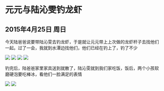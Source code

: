 元元与陆沁雯钓龙虾
=======================
2015年4月25日 周日
-----------------------
今天陆爸爸说要带陆沁雯去钓龙虾，于是就让元元带上上次做的龙虾杆子去找他们一起。过了一会，我就到水潭边找他们，他们已经在钓上了，钓了不少

![]({{site.url}}/assets/blog-images/20150426/sm001.JPG)
![]({{site.url}}/assets/blog-images/20150426/sm002.JPG)
![]({{site.url}}/assets/blog-images/20150426/sm003.JPG)
![]({{site.url}}/assets/blog-images/20150426/sm004.JPG)

钓完后，陆爸爸家里家具送到就散了，陆沁雯就到我们家吃饭，饭后，两个小孩软磨硬泡要吃棒冰，看他们一脸满足的表情

![]({{site.url}}/assets/blog-images/20150426/sm005.JPG)
![]({{site.url}}/assets/blog-images/20150426/sm006.JPG)

